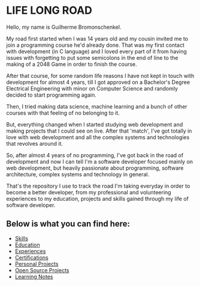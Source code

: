 # LIFE LONG ROAD

Hello, my name is Guilherme Bromonschenkel.

My road first started when I was 14 years old and my cousin invited me to join a programming course he'd already done. That was my first contact with development (in C language) and I loved every part of it from having issues with forgetting to put some semicolons in the end of line to the making of a 2048 Game in order to finish the course.

After that course, for some random life reasons I have not kept in touch with development for almost 4 years, till I got approved on a Bachelor's Degree Electrical Engineering with minor on Computer Science and randomly decided to start programming again.

Then, I tried making data science, machine learning and a bunch of other courses with that feeling of no belonging to it.

But, everything changed when I started studying web development and making projects that I could see on live. After that 'match', I've got totally in love with web development and all the complex systems and technologies that revolves around it.

So, after almost 4 years of no programming, I've got back in the road of development and now I can tell I'm a software developer focused mainly on web development, but heavily passionate about programming, software architecture, complex systems and technology in general.

That's the repository I use to track the road I'm taking everyday in order to become a better developer, from my professional and volunteering experiences to my education, projects and skills gained through my life of software developer.

## Below is what you can find here:

- [ Skills ](skills.md)
- [ Education ](education.md)
- [ Experiences ](experiences.md)
- [ Certifications ](certifications.md)
- [ Personal Projects ](projects.md)
- [ Open Source Projects](opensource.md)
- [ Learning Notes ](learning-notes.md)